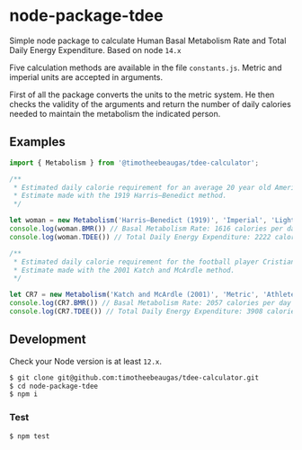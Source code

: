 # node-package-tdee

Simple node package to calculate Human Basal Metabolism Rate and Total Daily Energy Expenditure. Based on node `14.x`

Five calculation methods are available in the file `constants.js`. Metric and imperial units are accepted in arguments.

First of all the package converts the units to the metric system. He then checks the validity of the arguments and return the number of daily calories needed to maintain the metabolism the indicated person.

## Examples
```js
import { Metabolism } from '@timotheebeaugas/tdee-calculator';

/** 
 * Estimated daily calorie requirement for an average 20 year old American woman weighing 170.6 pounds and measuring 5 feet, 4 inches. 
 * Estimate made with the 1919 Harris–Benedict method.
 */

let woman = new Metabolism('Harris–Benedict (1919)', 'Imperial', 'Light Exercise', {sex: "woman", age: 20, height: 5.4, weight: 170.6})
console.log(woman.BMR()) // Basal Metabolism Rate: 1616 calories per day
console.log(woman.TDEE()) // Total Daily Energy Expenditure: 2222 calories per day

/** 
 * Estimated daily calorie requirement for the football player Cristiano Ronaldo weighing 84 kilograms with only 7 percent body fat. 
 * Estimate made with the 2001 Katch and McArdle method.
 */

let CR7 = new Metabolism('Katch and McArdle (2001)', 'Metric', 'Athlete', {bodyfat: 7, weight: 84})
console.log(CR7.BMR()) // Basal Metabolism Rate: 2057 calories per day
console.log(CR7.TDEE()) // Total Daily Energy Expenditure: 3908 calories per day
```

## Development
Check your Node version is at least `12.x`.

```bash
$ git clone git@github.com:timotheebeaugas/tdee-calculator.git
$ cd node-package-tdee
$ npm i
```

### Test
```bash
$ npm test
```

